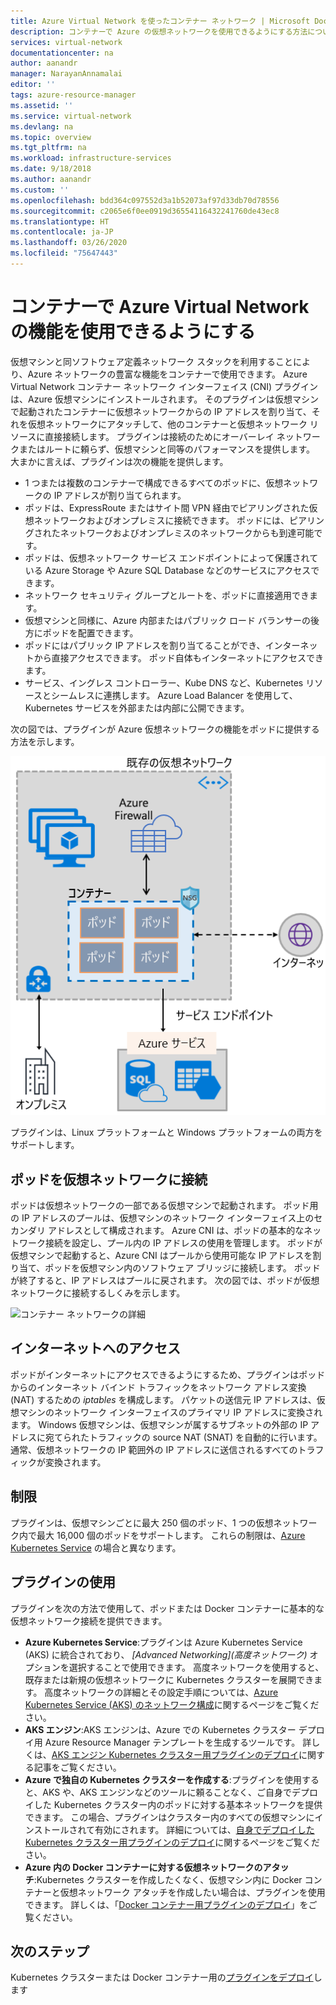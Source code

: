 ```yaml
---
title: Azure Virtual Network を使ったコンテナー ネットワーク | Microsoft Docs
description: コンテナーで Azure の仮想ネットワークを使用できるようにする方法について説明します。
services: virtual-network
documentationcenter: na
author: aanandr
manager: NarayanAnnamalai
editor: ''
tags: azure-resource-manager
ms.assetid: ''
ms.service: virtual-network
ms.devlang: na
ms.topic: overview
ms.tgt_pltfrm: na
ms.workload: infrastructure-services
ms.date: 9/18/2018
ms.author: aanandr
ms.custom: ''
ms.openlocfilehash: bdd364c097552d3a1b52073af97d33db70d78556
ms.sourcegitcommit: c2065e6f0ee0919d36554116432241760de43ec8
ms.translationtype: HT
ms.contentlocale: ja-JP
ms.lasthandoff: 03/26/2020
ms.locfileid: "75647443"
---
```

# <a name="enable-containers-to-use-azure-virtual-network-capabilities"></a>コンテナーで Azure Virtual Network の機能を使用できるようにする

仮想マシンと同ソフトウェア定義ネットワーク スタックを利用することにより、Azure ネットワークの豊富な機能をコンテナーで使用できます。 Azure Virtual Network コンテナー ネットワーク インターフェイス (CNI) プラグインは、Azure 仮想マシンにインストールされます。 そのプラグインは仮想マシンで起動されたコンテナーに仮想ネットワークからの IP アドレスを割り当て、それを仮想ネットワークにアタッチして、他のコンテナーと仮想ネットワーク リソースに直接接続します。 プラグインは接続のためにオーバーレイ ネットワークまたはルートに頼らず、仮想マシンと同等のパフォーマンスを提供します。 大まかに言えば、プラグインは次の機能を提供します。

- 1 つまたは複数のコンテナーで構成できるすべてのポッドに、仮想ネットワークの IP アドレスが割り当てられます。
- ポッドは、ExpressRoute またはサイト間 VPN 経由でピアリングされた仮想ネットワークおよびオンプレミスに接続できます。 ポッドには、ピアリングされたネットワークおよびオンプレミスのネットワークからも到達可能です。
- ポッドは、仮想ネットワーク サービス エンドポイントによって保護されている Azure Storage や Azure SQL Database などのサービスにアクセスできます。
- ネットワーク セキュリティ グループとルートを、ポッドに直接適用できます。
- 仮想マシンと同様に、Azure 内部またはパブリック ロード バランサーの後方にポッドを配置できます。
- ポッドにはパブリック IP アドレスを割り当てることができ、インターネットから直接アクセスできます。 ポッド自体もインターネットにアクセスできます。
- サービス、イングレス コントローラー、Kube DNS など、Kubernetes リソースとシームレスに連携します。 Azure Load Balancer を使用して、Kubernetes サービスを外部または内部に公開できます。

次の図では、プラグインが Azure 仮想ネットワークの機能をポッドに提供する方法を示します。

![コンテナー ネットワークの概要](./media/container-networking/container-networking-overview.png)

プラグインは、Linux プラットフォームと Windows プラットフォームの両方をサポートします。

## <a name="connecting-pods-to-a-virtual-network"></a>ポッドを仮想ネットワークに接続

ポッドは仮想ネットワークの一部である仮想マシンで起動されます。 ポッド用の IP アドレスのプールは、仮想マシンのネットワーク インターフェイス上のセカンダリ アドレスとして構成されます。 Azure CNI は、ポッドの基本的なネットワーク接続を設定し、プール内の IP アドレスの使用を管理します。 ポッドが仮想マシンで起動すると、Azure CNI はプールから使用可能な IP アドレスを割り当て、ポッドを仮想マシン内のソフトウェア ブリッジに接続します。 ポッドが終了すると、IP アドレスはプールに戻されます。 次の図では、ポッドが仮想ネットワークに接続するしくみを示します。

![コンテナー ネットワークの詳細](./media/container-networking/container-networking-detail.png)

## <a name="internet-access"></a>インターネットへのアクセス

ポッドがインターネットにアクセスできるようにするため、プラグインはポッドからのインターネット バインド トラフィックをネットワーク アドレス変換 (NAT) するための *iptables* を構成します。 パケットの送信元 IP アドレスは、仮想マシンのネットワーク インターフェイスのプライマリ IP アドレスに変換されます。 Windows 仮想マシンは、仮想マシンが属するサブネットの外部の IP アドレスに宛てられたトラフィックの source NAT (SNAT) を自動的に行います。 通常、仮想ネットワークの IP 範囲外の IP アドレスに送信されるすべてのトラフィックが変換されます。

## <a name="limits"></a>制限

プラグインは、仮想マシンごとに最大 250 個のポッド、1 つの仮想ネットワーク内で最大 16,000 個のポッドをサポートします。 これらの制限は、[Azure Kubernetes Service](../azure-resource-manager/management/azure-subscription-service-limits.md?toc=%2fazure%2fvirtual-network%2ftoc.json#azure-kubernetes-service-limits) の場合と異なります。

## <a name="using-the-plug-in"></a>プラグインの使用

プラグインを次の方法で使用して、ポッドまたは Docker コンテナーに基本的な仮想ネットワーク接続を提供できます。

- **Azure Kubernetes Service**:プラグインは Azure Kubernetes Service (AKS) に統合されており、 *[Advanced Networking]\(高度ネットワーク\)* オプションを選択することで使用できます。 高度ネットワークを使用すると、既存または新規の仮想ネットワークに Kubernetes クラスターを展開できます。 高度ネットワークの詳細とその設定手順については、[Azure Kubernetes Service (AKS) のネットワーク構成](../aks/networking-overview.md?toc=%2fazure%2fvirtual-network%2ftoc.json)に関するページをご覧ください。
- **AKS エンジン**:AKS エンジンは、Azure での Kubernetes クラスター デプロイ用 Azure Resource Manager テンプレートを生成するツールです。 詳しくは、[AKS エンジン Kubernetes クラスター用プラグインのデプロイ](deploy-container-networking.md#deploy-the-azure-virtual-network-container-network-interface-plug-in)に関する記事をご覧ください。
- **Azure で独自の Kubernetes クラスターを作成する**:プラグインを使用すると、AKS や、AKS エンジンなどのツールに頼ることなく、ご自身でデプロイした Kubernetes クラスター内のポッドに対する基本ネットワークを提供できます。 この場合、プラグインはクラスター内のすべての仮想マシンにインストールされて有効にされます。 詳細については、[自身でデプロイした Kubernetes クラスター用プラグインのデプロイ](deploy-container-networking.md#deploy-plug-in-for-a-kubernetes-cluster)に関するページをご覧ください。
- **Azure 内の Docker コンテナーに対する仮想ネットワークのアタッチ**:Kubernetes クラスターを作成したくなく、仮想マシン内に Docker コンテナーと仮想ネットワーク アタッチを作成したい場合は、プラグインを使用できます。 詳しくは、「[Docker コンテナー用プラグインのデプロイ](deploy-container-networking.md#deploy-plug-in-for-docker-containers)」をご覧ください。

## <a name="next-steps"></a>次のステップ

Kubernetes クラスターまたは Docker コンテナー用の[プラグインをデプロイ](deploy-container-networking.md)します
